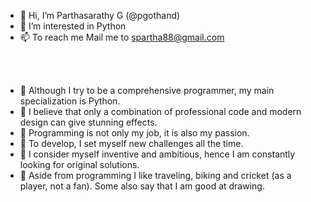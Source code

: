 - 👋 Hi, I’m Parthasarathy G (@pgothand)
- 👀 I’m interested in Python
- 📫 To reach me Mail me to spartha88@gmail.com

<br>
<br>

- 🌱 Although I try to be a comprehensive programmer, my main specialization is Python. 
- 🌱 I believe that only a combination of professional code and modern design can give stunning effects. 
- 🌱 Programming is not only my job, it is also my passion. 
- 🌱 To develop, I set myself new challenges all the time. 
- 🌱 I consider myself inventive and ambitious, hence I am constantly looking for original solutions. 
- 🌱 Aside from programming I like traveling, biking and cricket (as a player, not a fan). Some also say that I am good at drawing.

<!---
pgothand/pgothand is a ✨ special ✨ repository because its `README.md` (this file) appears on your GitHub profile.
You can click the Preview link to take a look at your changes.
--->
